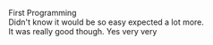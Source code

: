 First Programming <br />
Didn't know it would be so easy expected a lot more.<br />
It was really good though.
Yes very very
